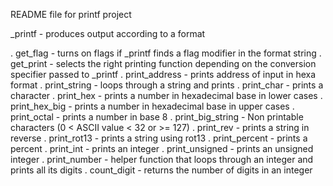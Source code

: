 README file for printf project

_printf - produces output according to a format

. get_flag - turns on flags if _printf finds a flag modifier in the format string
. get_print - selects the right printing function depending on the conversion specifier passed to _printf
. print_address - prints address of input in hexa format
. print_string - loops through a string and prints
. print_char - prints a character
. print_hex - prints a number in hexadecimal base in lower cases
. print_hex_big - prints a number in hexadecimal base in upper cases
. print_octal - prints a number in base 8
. print_big_string - Non printable characters (0 < ASCII value < 32 or >= 127)
. print_rev - prints a string in reverse
. print_rot13 - prints a string using rot13
. print_percent - prints a percent
. print_int - prints an integer
. print_unsigned - prints an unsigned integer
. print_number - helper function that loops through an integer and prints all its digits
. count_digit - returns the number of digits in an integer

